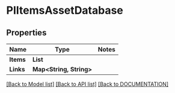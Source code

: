 # PIItemsAssetDatabase

## Properties
Name | Type | Notes
------------ | ------------- | -------------
**Items** | **List<PIAssetDatabase>**
**Links** | **Map<String, String>**

[[Back to Model list]](../../DOCUMENTATION.md#documentation-for-models) [[Back to API list]](../../DOCUMENTATION.md#documentation-for-api-endpoints) [[Back to DOCUMENTATION]](../../DOCUMENTATION.md)
